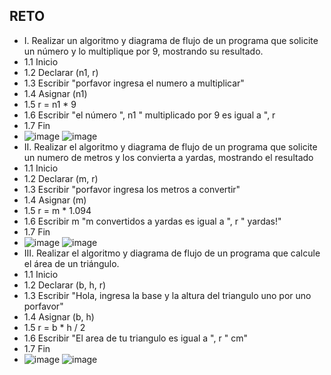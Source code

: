 ## RETO
* I. Realizar un algoritmo y diagrama de flujo de un programa que solicite un número y lo multiplique por 9, mostrando su resultado.
* 1.1 Inicio   
* 1.2 Declarar (n1, r)
* 1.3 Escribir "porfavor ingresa el numero a multiplicar"
* 1.4 Asignar (n1)
* 1.5 r = n1 * 9
* 1.6 Escribir "el número ", n1 " multiplicado por 9 es igual a ", r
* 1.7 Fin 
* ![image](https://user-images.githubusercontent.com/99296446/167303170-8ff1f199-dd10-415a-af67-a427e75b8d0d.png)
![image](https://user-images.githubusercontent.com/99296446/167303236-67359541-2fea-47cd-b270-2e7654023119.png)
* II. Realizar el algoritmo y diagrama de flujo de un programa que solicite un numero de metros y los convierta a yardas, mostrando el resultado
* 1.1 Inicio   
* 1.2 Declarar (m, r)
* 1.3 Escribir "porfavor ingresa los metros a convertir"
* 1.4 Asignar (m)
* 1.5 r = m * 1.094
* 1.6 Escribir m "m convertidos a yardas es igual a ", r " yardas!"
* 1.7 Fin
* ![image](https://user-images.githubusercontent.com/99296446/167272729-89f4e05e-48f6-453a-864d-63d5bdc2e841.png)
![image](https://user-images.githubusercontent.com/99296446/167272828-dc4cddcd-525b-4c9a-8ffe-65850c0e8e87.png)
* III. Realizar el algoritmo y diagrama de flujo de un programa que calcule el área de un triángulo.
* 1.1 Inicio
* 1.2 Declarar (b, h, r)
* 1.3 Escribir "Hola, ingresa la base y la altura del triangulo uno por uno porfavor"
* 1.4 Asignar (b, h)
* 1.5 r = b * h / 2
* 1.6 Escribir "El area de tu triangulo es igual a ", r " cm"
* 1.7 Fin
* ![image](https://user-images.githubusercontent.com/99296446/167303481-50b95192-0286-4ab0-ae69-3ad8d5e23e50.png)
![image](https://user-images.githubusercontent.com/99296446/167303598-f9d65c9e-581d-488e-b228-01a51802d982.png)

 







